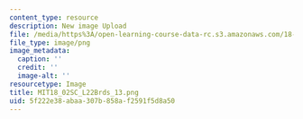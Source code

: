 ```yaml
---
content_type: resource
description: New image Upload
file: /media/https%3A/open-learning-course-data-rc.s3.amazonaws.com/18-02sc-multivariable-calculus-fall-2010/5f222e38abaa307b858af2591f5d8a50_MIT18_02SC_L22Brds_13.png
file_type: image/png
image_metadata:
  caption: ''
  credit: ''
  image-alt: ''
resourcetype: Image
title: MIT18_02SC_L22Brds_13.png
uid: 5f222e38-abaa-307b-858a-f2591f5d8a50
---
```


